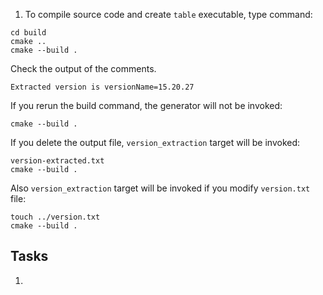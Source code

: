 1. To compile source code and create `table` executable, type command:
```
cd build
cmake ..
cmake --build .
```
  Check the output of the comments.
```
Extracted version is versionName=15.20.27
```
If you rerun the build command, the generator will not be invoked:
```
cmake --build .
```
If you delete the output file, `version_extraction` target will be invoked:
```
version-extracted.txt
cmake --build .
```
Also `version_extraction` target will be invoked if you modify `version.txt` file:
```
touch ../version.txt
cmake --build .
```

## Tasks

1.
